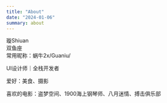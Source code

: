 ```yaml
---
title: "About"
date: "2024-01-06"
summary: about
---
```

璇Shiuan  
双鱼座  
常用昵称：蜗牛2x/Guaniu/  

 UI设计师｜全栈开发者

 爱好：美食、摄影

 喜欢的电影：盗梦空间、1900海上钢琴师、八月迷情、搏击俱乐部


